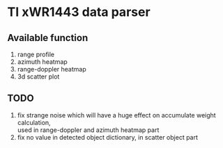 # TI xWR1443 data parser

## Available function
1. range profile
2. azimuth heatmap
3. range-doppler heatmap
4. 3d scatter plot

## TODO
1. fix strange noise which will have a huge effect on accumulate weight calculation, <br>
used in range-doppler and azimuth heatmap part
2. fix no value in detected object dictionary, in scatter object part